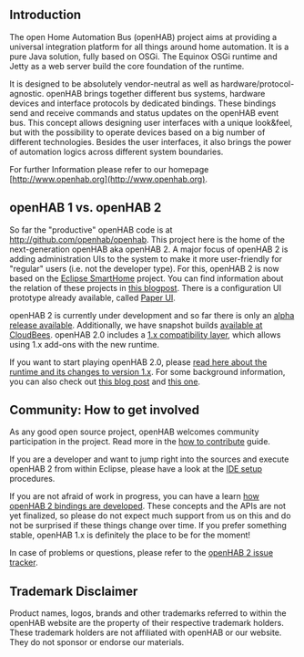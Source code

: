 ## Introduction

The open Home Automation Bus (openHAB) project aims at providing a universal integration platform for all things around home automation. It is a pure Java solution, fully based on OSGi. The Equinox OSGi runtime and Jetty as a web server build the core foundation of the runtime.

It is designed to be absolutely vendor-neutral as well as hardware/protocol-agnostic. openHAB brings together different bus systems, hardware devices and interface protocols by dedicated bindings. These bindings send and receive commands and status updates on the openHAB event bus. This concept allows designing user interfaces with a unique look&feel, but with the possibility to operate devices based on a big number of different technologies. Besides the user interfaces, it also brings the power of automation logics across different system boundaries.

For further Information please refer to our homepage [http://www.openhab.org](http://www.openhab.org). 

## openHAB 1 vs. openHAB 2

So far the "productive" openHAB code is at http://github.com/openhab/openhab.
This project here is the home of the next-generation openHAB aka openHAB 2.
A major focus of openHAB 2 is adding administration UIs to the system to make it more user-friendly for "regular" users (i.e. not the developer type). For this, openHAB 2 is now based on the [Eclipse SmartHome](http://www.eclipse.org/smarthome) project. You can find information about the relation of these projects in [this blogpost](http://kaikreuzer.blogspot.de/2014/06/openhab-20-and-eclipse-smarthome.html).
There is a configuration UI prototype already available, called [Paper UI](https://www.youtube.com/watch?v=NolVoL8ewO0&feature=youtu.be).

openHAB 2 is currently under development and so far there is only an [alpha release available](https://github.com/openhab/openhab2/releases/tag/2.0.0-alpha2). Additionally, we have snapshot builds [available at CloudBees](https://openhab.ci.cloudbees.com/job/openHAB2/). openHAB 2.0 includes a [1.x compatibility layer](docs/sources/installation/compatibilitylayer.md), which allows using 1.x add-ons with the new runtime.

If you want to start playing openHAB 2.0, please [read here about the runtime and its changes to version 1.x](docs/sources/intro.md). For some background information, you can also check out [this blog post](http://kaikreuzer.blogspot.de/2014/11/openhab-16-and-20-alpha-release.html) and [this one](http://kaikreuzer.blogspot.de/2015/05/openhab-17-and-20-alpha-2-release.html).

## Community: How to get involved

As any good open source project, openHAB welcomes community participation in the project. Read more in the [how to contribute](CONTRIBUTING.md) guide.

If you are a developer and want to jump right into the sources and execute openHAB 2 from within Eclipse, please have a look at the [IDE setup](docs/sources/development/ide.md) procedures.

If you are not afraid of work in progress, you can have a learn [how openHAB 2 bindings are developed](docs/sources/development/bindings.md). These concepts and the APIs are not yet finalized, so please do not expect much support from us on this and do not be surprised if these things change over time. If you prefer something stable, openHAB 1.x is definitely the place to be for the moment!

In case of problems or questions, please refer to the [openHAB 2 issue tracker](https://github.com/openhab/openhab2/issues?page=1&state=open).

## Trademark Disclaimer

Product names, logos, brands and other trademarks referred to within the openHAB website are the property of their respective trademark holders. These trademark holders are not affiliated with openHAB or our website. They do not sponsor or endorse our materials.
